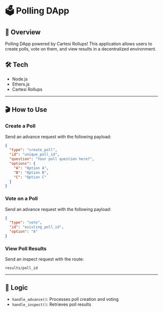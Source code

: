 # 🗳️ Polling DApp

## 🌟 Overview

Polling DApp powered by Cartesi Rollups! This application allows users to create polls, vote on them, and view results in a decentralized environment.

## 🛠️ Tech

- Node.js
- Ethers.js
- Cartesi Rollups

---

## 🎬 How to Use

### Create a Poll

Send an advance request with the following payload:

```json
{
  "type": "create_poll",
  "id": "unique_poll_id",
  "question": "Your poll question here?",
  "options": {
    "A": "Option A",
    "B": "Option B",
    "C": "Option C"
  }
}
```

### Vote on a Poll

Send an advance request with the following payload:

```json
{
  "type": "vote",
  "id": "existing_poll_id",
  "option": "A"
}
```

### View Poll Results

Send an inspect request with the route:

```
results/poll_id
```

---

## 🧠 Logic

- `handle_advance()`: Processes poll creation and voting
- `handle_inspect()`: Retrieves poll results
